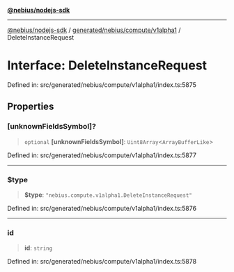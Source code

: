 [**@nebius/nodejs-sdk**](../../../../../README.md)

---

[@nebius/nodejs-sdk](../../../../../README.md) / [generated/nebius/compute/v1alpha1](../README.md) / DeleteInstanceRequest

# Interface: DeleteInstanceRequest

Defined in: src/generated/nebius/compute/v1alpha1/index.ts:5875

## Properties

### \[unknownFieldsSymbol\]?

> `optional` **\[unknownFieldsSymbol\]**: `Uint8Array`\<`ArrayBufferLike`\>

Defined in: src/generated/nebius/compute/v1alpha1/index.ts:5877

---

### $type

> **$type**: `"nebius.compute.v1alpha1.DeleteInstanceRequest"`

Defined in: src/generated/nebius/compute/v1alpha1/index.ts:5876

---

### id

> **id**: `string`

Defined in: src/generated/nebius/compute/v1alpha1/index.ts:5878
